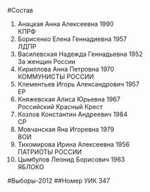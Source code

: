 #Состав
1. Анацкая Анна Алексеевна 1990   
    КПРФ
2. Борисенко Елена Геннадиевна 1957   
    ЛДПР
3. Василевская Надежда Геннадьевна 1952   
    За женщин России
4. Кириллова Анна Петровна 1970   
    КОММУНИСТЫ РОССИИ
5. Клементьев Игорь Александрович 1957   
    ЕР
6. Княжевская Алиса Юрьевна 1967   
    Российский Красный Крест
7. Козлов Константин Андреевич 1984   
    СР
8. Мовчанская Яна Игоревна 1979   
    ВОИ
9. Тихомирова Ирина Алексеевна 1956   
    ПАТРИОТЫ РОССИИ
10. Цымбулов Леонид Борисович 1963   
    ЯБЛОКО

#Выборы-2012
##Номер УИК
347